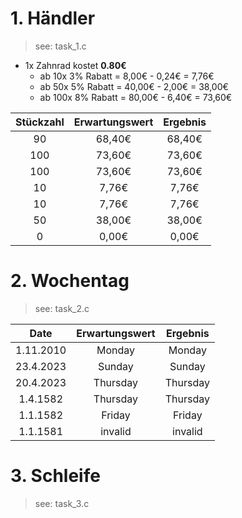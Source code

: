 

# 1. Händler

> see: task_1.c

- 1x Zahnrad kostet **0.80€**
    - ab 10x 3% Rabatt  = 8,00€ - 0,24€ = 7,76€
    - ab 50x 5% Rabatt  = 40,00€ - 2,00€ = 38,00€
    - ab 100x 8% Rabatt =  80,00€ - 6,40€ = 73,60€

| Stückzahl | Erwartungswert | Ergebnis |
|:-------:|:--------------:|:------------:|
| 90      | 68,40€         | 68,40€       |
| 100     | 73,60€         | 73,60€       |
| 100     | 73,60€         | 73,60€       |
| 10      | 7,76€          | 7,76€        |
| 10      | 7,76€          | 7,76€        |
| 50      | 38,00€         | 38,00€       |
| 0       | 0,00€          | 0,00€        |



# 2. Wochentag

> see: task_2.c

| Date    | Erwartungswert | Ergebnis |
|:-------:|:--------------:|:--------:|
| 1.11.2010 | Monday    | Monday   |
| 23.4.2023 | Sunday    | Sunday   |
| 20.4.2023 | Thursday  | Thursday |
| 1.4.1582  | Thursday  | Thursday |
| 1.1.1582  | Friday    | Friday   |
| 1.1.1581  | invalid   | invalid  |

# 3. Schleife

> see: task_3.c